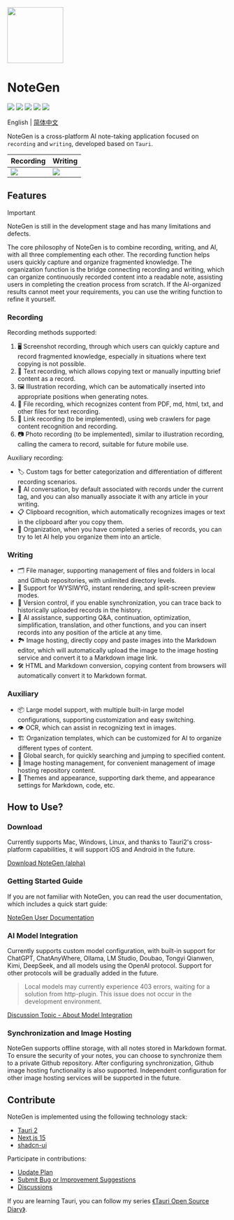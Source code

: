 <img src="https://cdn.jsdelivr.net/gh/codexu/note-gen@dev/app-icon.png" width="128" height="128" />

# NoteGen

![](https://github.com/codexu/note-gen/actions/workflows/release.yml/badge.svg?branch=release)
![](https://img.shields.io/github/v/release/codexu/note-gen)
![](https://img.shields.io/badge/version-alpha-orange)
![](https://img.shields.io/github/downloads/codexu/note-gen/total)
![](https://img.shields.io/github/commit-activity/m/codexu/note-gen)

English | [简体中文](README.ZH.md)

NoteGen is a cross-platform AI note-taking application focused on `recording` and `writing`, developed based on `Tauri`.

| Recording | Writing |
| ---- | ---- |
| ![](https://github.com/user-attachments/assets/4c605f4b-f675-467b-90e1-e039c1812d7b) | ![](https://github.com/user-attachments/assets/f0b2754a-e8cc-4661-a07f-0114a2a09d38) |

## Features

> [!IMPORTANT]
> NoteGen is still in the development stage and has many limitations and defects.

The core philosophy of NoteGen is to combine recording, writing, and AI, with all three complementing each other. The recording function helps users quickly capture and organize fragmented knowledge. The organization function is the bridge connecting recording and writing, which can organize continuously recorded content into a readable note, assisting users in completing the creation process from scratch. If the AI-organized results cannot meet your requirements, you can use the writing function to refine it yourself.

### Recording

Recording methods supported:

1. 🖥️ Screenshot recording, through which users can quickly capture and record fragmented knowledge, especially in situations where text copying is not possible.
2. 📄 Text recording, which allows copying text or manually inputting brief content as a record.
3. 🖼️ Illustration recording, which can be automatically inserted into appropriate positions when generating notes.
4. 📇 File recording, which recognizes content from PDF, md, html, txt, and other files for text recording.
5. 🔗 Link recording (to be implemented), using web crawlers for page content recognition and recording.
6. 📷 Photo recording (to be implemented), similar to illustration recording, calling the camera to record, suitable for future mobile use.

Auxiliary recording:

- 🏷️ Custom tags for better categorization and differentiation of different recording scenarios.
- 🤖 AI conversation, by default associated with records under the current tag, and you can also manually associate it with any article in your writing.
- 📋 Clipboard recognition, which automatically recognizes images or text in the clipboard after you copy them.
- 💾 Organization, when you have completed a series of records, you can try to let AI help you organize them into an article.

### Writing

- 🗂 File manager, supporting management of files and folders in local and Github repositories, with unlimited directory levels.
- 📝 Support for WYSIWYG, instant rendering, and split-screen preview modes.
- 📅 Version control, if you enable synchronization, you can trace back to historically uploaded records in the history.
- 🤖 AI assistance, supporting Q&A, continuation, optimization, simplification, translation, and other functions, and you can insert records into any position of the article at any time.
- 🏞️ Image hosting, directly copy and paste images into the Markdown editor, which will automatically upload the image to the image hosting service and convert it to a Markdown image link.
- 🛠️ HTML and Markdown conversion, copying content from browsers will automatically convert it to Markdown format.

### Auxiliary

- 📦 Large model support, with multiple built-in large model configurations, supporting customization and easy switching.
- 👁️ OCR, which can assist in recognizing text in images.
- 🏗️ Organization templates, which can be customized for AI to organize different types of content.
- 🔎 Global search, for quickly searching and jumping to specified content.
- 🌃 Image hosting management, for convenient management of image hosting repository content.
- 💎 Themes and appearance, supporting dark theme, and appearance settings for Markdown, code, etc.

## How to Use?

### Download

Currently supports Mac, Windows, Linux, and thanks to Tauri2's cross-platform capabilities, it will support iOS and Android in the future.

[Download NoteGen (alpha)](https://github.com/codexu/note-gen/releases)

### Getting Started Guide

If you are not familiar with NoteGen, you can read the user documentation, which includes a quick start guide:

[NoteGen User Documentation](https://codexu.github.io/note-gen-help/)

### AI Model Integration

Currently supports custom model configuration, with built-in support for ChatGPT, ChatAnyWhere, Ollama, LM Studio, Doubao, Tongyi Qianwen, Kimi, DeepSeek, and all models using the OpenAI protocol. Support for other protocols will be gradually added in the future.

> Local models may currently experience 403 errors, waiting for a solution from http-plugin. This issue does not occur in the development environment.

[Discussion Topic - About Model Integration](https://github.com/codexu/note-gen/discussions/26)

### Synchronization and Image Hosting

NoteGen supports offline storage, with all notes stored in Markdown format. To ensure the security of your notes, you can choose to synchronize them to a private Github repository. After configuring synchronization, Github image hosting functionality is also supported. Independent configuration for other image hosting services will be supported in the future.

## Contribute

NoteGen is implemented using the following technology stack:

- [Tauri 2](https://v2.tauri.app/)
- [Next.js 15](https://nextjs.org/)
- [shadcn-ui](https://ui.shadcn.com/)

Participate in contributions:

- [Update Plan](https://github.com/codexu/note-gen/issues/46)
- [Submit Bug or Improvement Suggestions](https://github.com/codexu/note-gen/issues)
- [Discussions](https://github.com/codexu/note-gen/discussions)

If you are learning Tauri, you can follow my series [《Tauri Open Source Diary》](https://juejin.cn/column/7451402575066546211).
